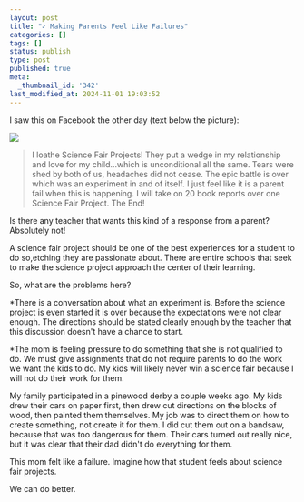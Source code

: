 ```yaml
---
layout: post
title: "✓ Making Parents Feel Like Failures"
categories: []
tags: []
status: publish
type: post
published: true
meta:
  _thumbnail_id: '342'
last_modified_at: 2024-11-01 19:03:52
---
```


I saw this on Facebook the other day (text below the picture):
































































 

  
  
    
![](/squarespace_images/content_v1_4fffa949e4b0b4590d67b4e7_1423590648934-34U2HSP0WT321XXZJT9H_image-asset.jpeg_)
  




>I loathe Science Fair Projects! They put a wedge in my relationship and love for my child...which is unconditional all the same. Tears were shed by both of us, headaches did not cease. The epic battle is over which was an experiment in and of itself. I just feel like it is a parent fail when this is happening. I will take on 20 book reports over one Science Fair Project. The End!



Is there any teacher that wants this kind of a response from a parent? Absolutely not!


A science fair project should be one of the best experiences for a student to do so,etching they are passionate about. There are entire schools that  seek to make the science project approach the center of their learning.


So, what are the problems here?


*There is a conversation about what an experiment is. Before the science project is even started it is over because the expectations were not clear enough. The directions should be stated clearly enough by the teacher that this discussion doesn't have a chance to start.


*The mom is feeling pressure to do something that she is not qualified to do. We must give assignments that do not require parents to do the work we want the kids to do. My kids will likely never win a science fair because I will not do their work for them.


My family participated in a pinewood derby a couple weeks ago. My kids drew their cars on paper first, then drew cut directions on the blocks of wood, then painted them themselves. My job was to direct them on how to create something, not create it for them. I did cut them out on a bandsaw, because that was too dangerous for them. Their cars turned out really nice, but it was clear that their dad didn't do everything for them.


This mom felt like a failure. Imagine how that student feels about science fair projects.


We can do better.
